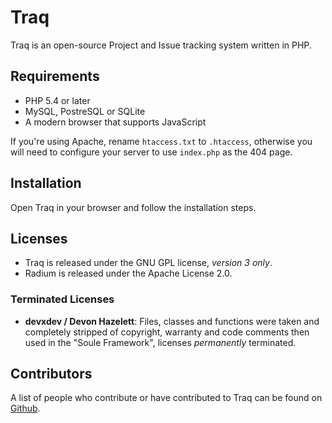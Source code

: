 Traq
======

Traq is an open-source Project and Issue tracking system written in PHP.

Requirements
------------

- PHP 5.4 or later
- MySQL, PostreSQL or SQLite
- A modern browser that supports JavaScript

If you're using Apache, rename `htaccess.txt` to `.htaccess`, otherwise you will
need to configure your server to use `index.php` as the 404 page.

Installation
------------

Open Traq in your browser and follow the installation steps.

Licenses
-------

* Traq is released under the GNU GPL license, _version 3 only_.
* Radium is released under the Apache License 2.0.

### Terminated Licenses ###

* **devxdev / Devon Hazelett**:
  Files, classes and functions were taken and completely stripped of copyright,
  warranty and code comments then used in the "Soule Framework",
  licenses _permanently_ terminated.

Contributors
------------

A list of people who contribute or have contributed to Traq can be found on
[Github](https://github.com/nirix/traq/graphs/contributors).
